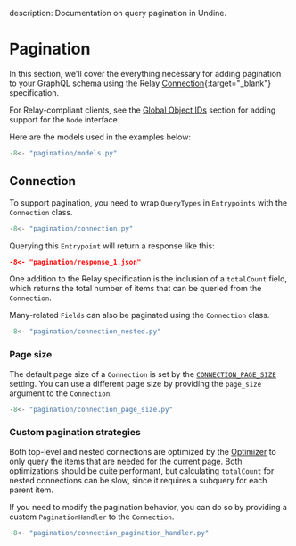 description: Documentation on query pagination in Undine.

# Pagination

In this section, we'll cover the everything necessary for adding pagination
to your GraphQL schema using the Relay [Connection]{:target="_blank"}
specification.

[Connection]: https://relay.dev/graphql/connections.htm

For Relay-compliant clients, see the [Global Object IDs](global-object-ids.md#node-interface) section
for adding support for the `Node` interface.

Here are the models used in the examples below:

```python
-8<- "pagination/models.py"
```

## Connection

To support pagination, you need to wrap `QueryTypes` in `Entrypoints` with the `Connection` class.

```python
-8<- "pagination/connection.py"
```

Querying this `Entrypoint` will return a response like this:

```json
-8<- "pagination/response_1.json"
```

One addition to the Relay specification is the inclusion of a `totalCount` field,
which returns the total number of items that can be queried from the `Connection`.

Many-related `Fields` can also be paginated using the `Connection` class.

```python
-8<- "pagination/connection_nested.py"
```

### Page size

The default page size of a `Connection` is set by the [`CONNECTION_PAGE_SIZE`](settings.md#connection_page_size)
setting. You can use a different page size by providing the `page_size` argument to the `Connection`.

```python
-8<- "pagination/connection_page_size.py"
```

### Custom pagination strategies

Both top-level and nested connections are optimized by the [Optimizer](optimizer.md)
to only query the items that are needed for the current page. Both optimizations
should be quite performant, but calculating `totalCount` for nested connections
can be slow, since it requires a subquery for each parent item.

If you need to modify the pagination behavior, you can do so by providing a custom
`PaginationHandler` to the `Connection`.

```python
-8<- "pagination/connection_pagination_handler.py"
```
